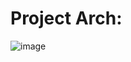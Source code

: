 # Project Arch:
![image](https://github.com/user-attachments/assets/e5074b0b-e571-4867-b4fb-a66c778a9877)
